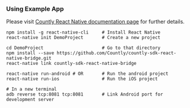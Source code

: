 
### Using Example App 
Please visit [Countly React Native documentation page](https://resources.count.ly/docs/react-native-bridge-1) for further details.  
```
npm install -g react-native-cli     # Install React Native
react-native init DemoProject       # Create a new project

cd DemoProject                      # Go to that directory
npm install --save https://github.com/Countly/countly-sdk-react-native-bridge.git
react-native link countly-sdk-react-native-bridge 

react-native run-android # OR       # Run the android project
react-native run-ios                # Run the iOS project

# In a new terminal
adb reverse tcp:8081 tcp:8081       # Link Android port for development server



```
